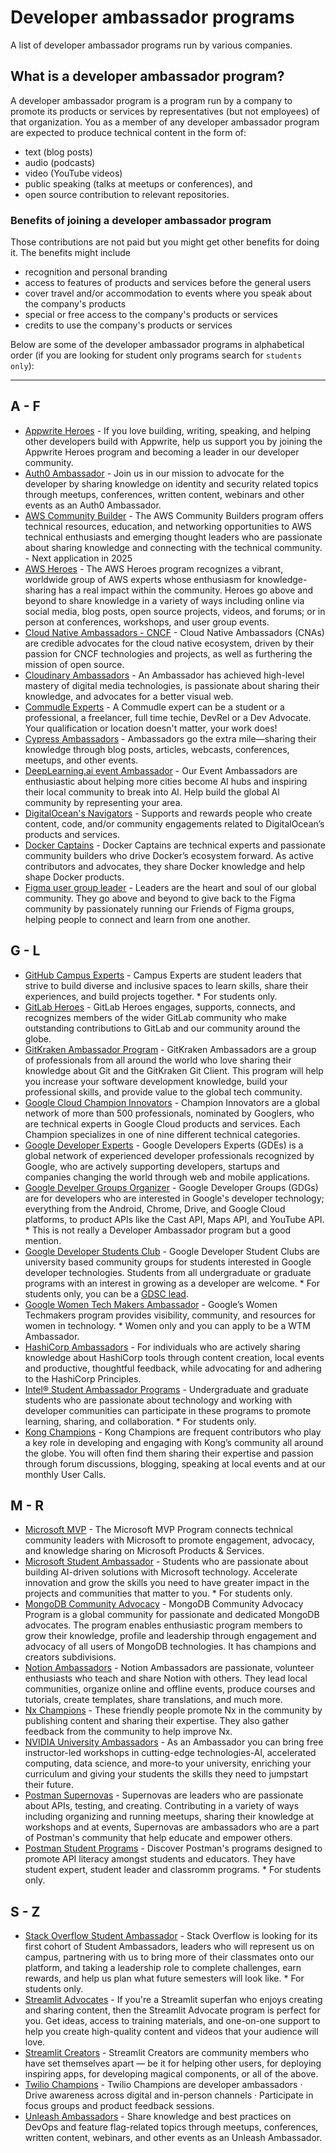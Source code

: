 # Developer ambassador programs

A list of developer ambassador programs run by various companies.

## What is a developer ambassador program?

A developer ambassador program is a program run by a company to promote its products or services by representatives (but not employees) of that organization. You as a member of any developer ambassador program are expected to produce technical content in the form of:

* text (blog posts)
* audio (podcasts)
* video (YouTube videos)
* public speaking (talks at meetups or conferences), and
* open source contribution to relevant repositories.

### Benefits of joining a developer ambassador program

Those contributions are not paid but you might get other benefits for doing it. The benefits might include

* recognition and personal branding
* access to features of products and services before the general users
* cover travel and/or accommodation to events where you speak about the company's products
* special or free access to the company's products or services
* credits to use the company's products or services

Below are some of the developer ambassador programs in alphabetical order (if you are looking for student only programs search for `students only`):

---

## A - F

* [Appwrite Heroes](https://appwrite.io/heroes) - If you love building, writing, speaking, and helping other developers build with Appwrite, help us support you by joining the Appwrite Heroes program and becoming a leader in our developer community.
* [Auth0 Ambassador](https://auth0.com/ambassador-program) - Join us in our mission to advocate for the developer by sharing knowledge on identity and security related topics through meetups, conferences, written content, webinars and other events as an Auth0 Ambassador.
* [AWS Community Builder](https://aws.amazon.com/developer/community/community-builders/) - The AWS Community Builders program offers technical resources, education, and networking opportunities to AWS technical enthusiasts and emerging thought leaders who are passionate about sharing knowledge and connecting with the technical community. - Next application in 2025
* [AWS Heroes](https://aws.amazon.com/developer/community/heroes/) - The AWS Heroes program recognizes a vibrant, worldwide group of AWS experts whose enthusiasm for knowledge-sharing has a real impact within the community. Heroes go above and beyond to share knowledge in a variety of ways including online via social media, blog posts, open source projects, videos, and forums; or in person at conferences, workshops, and user group events.
* [Cloud Native Ambassadors - CNCF](https://www.cncf.io/people/ambassadors/) - Cloud Native Ambassadors (CNAs) are credible advocates for the cloud native ecosystem, driven by their passion for CNCF technologies and projects, as well as furthering the mission of open source.
* [Cloudinary Ambassadors](https://cloudinary.com/ambassadors) - An Ambassador has achieved high-level mastery of digital media technologies, is passionate about sharing their knowledge, and advocates for a better visual web.
* [Commudle Experts](https://www.commudle.com/experts-program) - A Commudle expert can be a student or a professional, a freelancer, full time techie, DevRel or a Dev Advocate. Your qualification or location doesn't matter, your work does!
* [Cypress Ambassadors](https://www.cypress.io/ambassadors) - Ambassadors go the extra mile—sharing their knowledge through blog posts, articles, webcasts, conferences, meetups, and other events.
* [DeepLearning.ai event Ambassador](https://www.deeplearning.ai/ambassador/) - Our Event Ambassadors are enthusiastic about helping more cities become Al hubs and inspiring their local community to break into Al. Help build the global Al community by representing your area.
* [DigitalOcean's Navigators](https://www.digitalocean.com/community/pages/digitalocean-navigators) - Supports and rewards people who create content, code, and/or community engagements related to DigitalOcean’s products and services.
* [Docker Captains](https://www.docker.com/community/captains/) - Docker Captains are technical experts and passionate community builders who drive Docker’s ecosystem forward. As active contributors and advocates, they share Docker knowledge and help shape Docker products.
* [Figma user group leader](https://friends.figma.com/become-a-user-group-leader/) - Leaders are the heart and soul of our global community. They go above and beyond to give back to the Figma community by passionately running our Friends of Figma groups, helping people to connect and learn from one another.

## G - L

* [GitHub Campus Experts](https://education.github.com/experts) - Campus Experts are student leaders that strive to build diverse and inclusive spaces to learn skills, share their experiences, and build projects together. * For students only.
* [GitLab Heroes](https://about.gitlab.com/community/heroes/) - GitLab Heroes engages, supports, connects, and recognizes members of the wider GitLab community who make outstanding contributions to GitLab and our community around the globe.
* [GitKraken Ambassador Program](https://www.gitkraken.com/ambassador) - GitKraken Ambassadors are a group of professionals from all around the world who love sharing their knowledge about Git and the GitKraken Git Client. This program will help you increase your software development knowledge, build your professional skills, and provide value to the global tech community.
* [Google Cloud Champion Innovators](https://cloud.google.com/innovators/champions) - Champion Innovators are a global network of more than 500 professionals, nominated by Googlers, who are technical experts in Google Cloud products and services. Each Champion specializes in one of nine different technical categories.
* [Google Developer Experts](https://developers.google.com/community/experts) - Google Developers Experts (GDEs) is a global network of experienced developer professionals recognized by Google, who are actively supporting developers, startups and companies changing the world through web and mobile applications.
* [Google Develper Groups Organizer](https://developers.google.com/community/gdg) - Google Developer Groups (GDGs) are for developers who are interested in Google's developer technology; everything from the Android, Chrome, Drive, and Google Cloud platforms, to product APIs like the Cast API, Maps API, and YouTube API. * This is not really a Developer Ambassador program but a good mention.
* [Google Developer Students Club](https://developers.google.com/community/gdsc) - Google Developer Student Clubs are university based community groups for students interested in Google developer technologies. Students from all undergraduate or graduate programs with an interest in growing as a developer are welcome. * For students only, you can be a [GDSC lead](https://developers.google.com/community/gdsc/leads).
* [Google Women Tech Makers Ambassador](https://developers.google.com/womentechmakers) - Google’s Women Techmakers program provides visibility, community, and resources for women in technology. * Women only and you can apply to be a WTM Ambassador.
* [HashiCorp Ambassadors](https://www.hashicorp.com/ambassadors) - For individuals who are actively sharing knowledge about HashiCorp tools through content creation, local events and productive, thoughtful feedback, while advocating for and adhering to the HashiCorp Principles.
* [Intel® Student Ambassador Programs](https://www.intel.com/content/www/us/en/developer/community/ambassadors.html) - Undergraduate and graduate students who are passionate about technology and working with developer communities can participate in these programs to promote learning, sharing, and collaboration. * For students only.
* [Kong Champions](https://konghq.com/community/kong-champions) - Kong Champions are frequent contributors who play a key role in developing and engaging with Kong’s community all around the globe. You will often find them sharing their expertise and passion through forum discussions, blogging, speaking at local events and at our monthly User Calls.

## M - R

* [Microsoft MVP](https://mvp.microsoft.com/en-US/mvp) - The Microsoft MVP Program connects technical community leaders with Microsoft to promote engagement, advocacy, and knowledge sharing on Microsoft Products & Services.
* [Microsoft Student Ambassador](https://mvp.microsoft.com/en-US/studentambassadors) - Students who are passionate about building AI-driven solutions with Microsoft technology. Accelerate innovation and grow the skills you need to have greater impact in the projects and communities that matter to you. * For students only.
* [MongoDB Community Advocacy](https://www.mongodb.com/community/advocacy/) - MongoDB Community Advocacy Program is a global community for passionate and dedicated MongoDB advocates. The program enables enthusiastic program members to grow their knowledge, profile and leadership through engagement and advocacy of all users of MongoDB technologies. It has champions and creators subdivisions.
* [Notion Ambassadors](https://www.notion.so/notion/Notion-Ambassadors-40c3b3ee8c744e7fad34ab4ac9765773) - Notion Ambassadors are passionate, volunteer enthusiasts who teach and share Notion with others. They lead local communities, organize online and offline events, produce courses and tutorials, create templates, share translations, and much more.
* [Nx Champions](https://nx.dev/community) - These friendly people promote Nx in the community by publishing content and sharing their expertise. They also gather feedback from the community to help improve Nx.
* [NVIDIA University Ambassadors](https://www.nvidia.com/en-us/training/educator-programs/university-ambassador-program/) - As an Ambassador you can bring free instructor-led workshops in cutting-edge technologies-Al, accelerated computing, data science, and more-to your university, enriching your curriculum and giving your students the skills they need to jumpstart their future.
* [Postman Supernovas](https://www.postman.com/company/supernovas-program/) - Supernovas are leaders who are passionate about APIs, testing, and creating. Contributing in a variety of ways including organizing and running meetups, sharing their knowledge at workshops and at events, Supernovas are ambassadors who are a part of Postman's community that help educate and empower others.
* [Postman Student Programs](https://www.postman.com/student-program/) - Discover Postman's programs designed to promote API literacy amongst students and educators. They have student expert, student leader and classromm programs. * For students only.

## S - Z

* [Stack Overflow Student Ambassador](https://students.stackoverflow.co/) - Stack Overflow is looking for its first cohort of Student Ambassadors, leaders who will represent us on campus, partnering with us to bring more of their classmates onto our platform, and taking a leadership role to complete challenges, earn rewards, and help us plan what future semesters will look like. * For students only.
* [Streamlit Advocates](https://streamlit.io/community/advocates) - If you're a Streamlit superfan who enjoys creating and sharing content, then the Streamlit Advocate program is perfect for you. Get ideas, access to training materials, and one-on-one support to help you create high-quality content and videos that your audience will love.
* [Streamlit Creators](https://streamlit.io/creators) - Streamlit Creators are community members who have set themselves apart — be it for helping other users, for deploying inspiring apps, for developing magical components, or all of the above.
* [Twilio Champions](https://www.twilio.com/en-us/champions) - Twilio Champions are developer ambassadors · Drive awareness across digital and in-person channels · Participate in focus groups and product feedback sessions.
* [Unleash Ambassadors](https://www.getunleash.io/ambassador-program) - Share knowledge and best practices on DevOps and feature flag-related topics through meetups, conferences, written content, webinars, and other events as an Unleash Ambassador.
